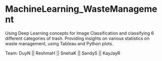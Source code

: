 # MachineLearning_WasteManagement
Using Deep Learning concepts for Image Classification and classifying 6 different categories of trash. Providing insights on various statistics on waste management, using Tableau and Python plots.

Team: DuyN || ReshmaH || SnehaK || SandyS || KayJayR

